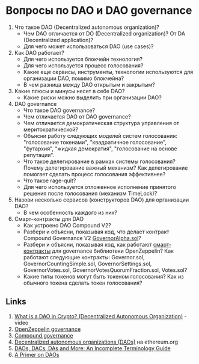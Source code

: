 
# Вопросы по DAO и DAO governance

1. Что такое DAO (Decentralized autonomous organization)?
    - Чем DAO отличается от DO (Decentralized organization)? От DA (Decentralized application)?
    - Для чего может использоваться DAO (use cases)?
2. Как DAO работает?
    - Для чего используется блокчейн технология?
    - Для чего используется процесс голосования?
    - Какие еще сервисы, инструменты, технологии используются для организации DAO, помимо блокчейна?
    - В чем разница между DAO открытым и закрытым?
3. Какие плюсы и минусы несет в себе DAO?
    - Какие риски можно выделить при организации DAO?
4. DAO governance
    - Что такое DAO governance?
    - Чем отличается DAO от DAO governance?
    - Чем отличается демократическая структура управления от меритократической?
    - Объясни работу следующих моделей систем голосования: "голосование токенами", "квадратичное голосование", "футархия", "жидкая демократия", "голосование на основе репутации".
    - Что такое делегирование в рамках системы голосования? Почему делегирование важный механизм? Как делегирование помогает сделать процесс голосования эффективнее?
    - Что такое rage-quit?
    - Для чего используется отложенное исполнение принятого решения после голосования (механизм TimeLock)?
5. Назови несколько сервисов (конструкторов DAO) для организации DAO?
    - В чем особенность каждого из них?
6. Смарт-контракты для DAO
    - Как устроено DAO Compound V2?
    - Разбери и объясни, показывая код, что делает контракт Compound Governance V2 [GovernorAlpha.sol](https://github.com/compound-finance/compound-protocol/blob/master/contracts/Governance/GovernorAlpha.sol)?
    - Разбери и объясни, показывая код, как работают [смарт-контракты](https://github.com/OpenZeppelin/openzeppelin-contracts/tree/v5.0.0/contracts/governance) для governance библиотеки OpenZeppelin? Как работают следующие контракты: Governor.sol, GovernorCountingSimple.sol, GovernorSettings.sol, GovernorVotes.sol, GovernorVotesQuorumFraction.sol, Votes.sol?
    - Какие типы токенов могут быть токеном голосования? Как из обычного токена сделать токен голосования?

## Links

1. [What is a DAO in Crypto? (Decentralized Autonomous Organization)](https://www.youtube.com/watch?v=KHm0uUPqmVE&ab_channel=WhiteboardCrypto) - video
2. [OpenZeppelin governance](https://docs.openzeppelin.com/contracts/4.x/api/governance)
3. [Compound governance](https://compound.finance/governance)
4. [Decentralized autonomous organizations (DAOs)](https://ethereum.org/en/dao/) на ethereum.org
5. [DAOs, DACs, DAs and More: An Incomplete Terminology Guide](https://blog.ethereum.org/2014/05/06/daos-dacs-das-and-more-an-incomplete-terminology-guide)
6. [A Primer on DAOs](https://corpgov.law.harvard.edu/2022/09/17/a-primer-on-daos/)